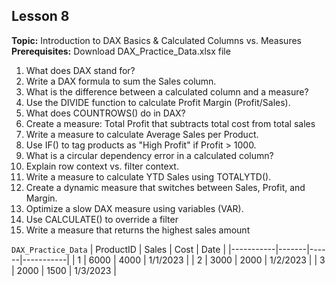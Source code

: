## Lesson 8  
**Topic:** Introduction to DAX Basics & Calculated Columns vs. Measures  
**Prerequisites:** Download DAX_Practice_Data.xlsx file  

1. What does DAX stand for?  
2. Write a DAX formula to sum the Sales column.  
3. What is the difference between a calculated column and a measure?  
4. Use the DIVIDE function to calculate Profit Margin (Profit/Sales).  
5. What does COUNTROWS() do in DAX?  
6. Create a measure: Total Profit that subtracts total cost from total sales  
7. Write a measure to calculate Average Sales per Product.  
8. Use IF() to tag products as "High Profit" if Profit > 1000.  
9. What is a circular dependency error in a calculated column?  
10. Explain row context vs. filter context.  
11. Write a measure to calculate YTD Sales using TOTALYTD().  
12. Create a dynamic measure that switches between Sales, Profit, and Margin.  
13. Optimize a slow DAX measure using variables (VAR).  
14. Use CALCULATE() to override a filter  
15. Write a measure that returns the highest sales amount  

```DAX_Practice_Data```
| ProductID | Sales | Cost | Date      |
|-----------|-------|------|-----------|
| 1         | 6000  | 4000 | 1/1/2023  |
| 2         | 3000  | 2000 | 1/2/2023  |
| 3         | 2000  | 1500 | 1/3/2023  |
